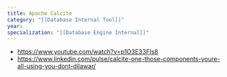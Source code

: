 ```yaml
---
title: Apache Calcite
category: "[[Database Internal Tool]]"
year: 
specialization: "[[Database Engine Internal]]"
---
```

- https://www.youtube.com/watch?v=p1O3E33FIs8
- https://www.linkedin.com/pulse/calcite-one-those-components-youre-all-using-you-dont-dilawar/